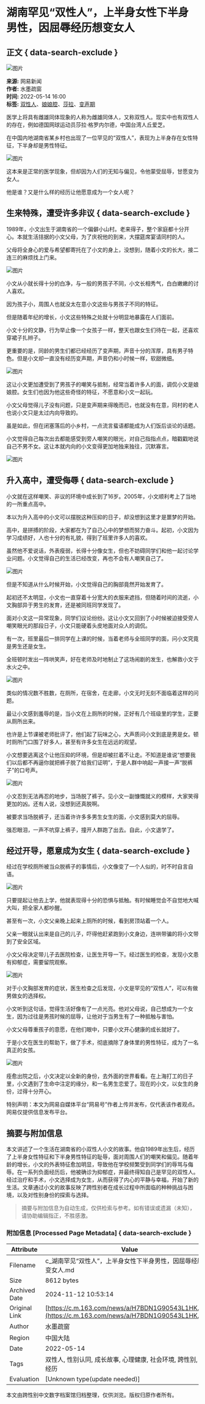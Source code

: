 # 湖南罕见“双性人”，上半身女性下半身男性，因屈辱经历想变女人

## 正文 { data-search-exclude }


![图片](https://nimg.ws.126.net/?url=http%3A%2F%2Fdingyue.ws.126.net%2F2022%2F0514%2Fada919a5j00rbv4uz00a4c000rf00e7m.jpg&thumbnail=750x2147483647&quality=75&type=jpg)

**来源:** 网易新闻  
**作者:** 水墨疏窗  
**时间:** 2022-05-14 16:00  
**标签:** [双性人](https://news.163.com/keywords/5/c/53cc60274eba/1.html)、[娘娘腔](https://news.163.com/keywords/5/1/5a185a188154/1.html)、[莎拉](https://news.163.com/keywords/8/8/838e62c9/1.html)、[变声期](https://news.163.com/keywords/5/d/53d858f0671f/1.html)

医学上将具有雌雄同体现象的人称为雌雄同体人，又称双性人。现实中也有双性人的存在，例如德国网球运动员莎拉·格罗内尔德，中国台湾人丘爱芝。

在中国内地湖南省某乡村也出现了一位罕见的“双性人”，表现为上半身存在女性特征，下半身却是男性特征。

![图片](https://nimg.ws.126.net/?url=http%3A%2F%2Fdingyue.ws.126.net%2F2022%2F0514%2Fada919a5j00rbv4uz00a4c000rf00e7m.jpg&thumbnail=750x2147483647&quality=75&type=webp)

这本来是正常的医学现象，但却因为人们的无知与偏见，令他蒙受屈辱，甘愿变为女人。

他是谁？又是什么样的经历让他愿意成为一个女人呢？

## 生来特殊，遭受许多非议 { data-search-exclude }

1989年，小文出生于湖南省的一个偏僻小山村。老来得子，整个家庭都十分开心。本就生活拮据的小文父母，为了庆祝他的到来，大摆筵席宴请同村的人。

父母将全身心的爱与希望都寄托在了小文的身上，没想到，随着小文的长大，接二连三的麻烦找上门来。

![图片](https://nimg.ws.126.net/?url=http%3A%2F%2Fdingyue.ws.126.net%2F2022%2F0514%2F764b3a1aj00rbv4uz00bnc000lz00jjm.jpg&thumbnail=750x2147483647&quality=75&type=webp)

小文从小就长得十分的白净，与一般的男孩子不同，小文长相秀气，白白嫩嫩的讨人喜欢。

因为孩子小，周围人也就没太在意小文这些与男孩子不同的特征。

但是随着年纪的增长，小文这些特殊之处就十分明显地暴露在人们面前。

小文十分的文静，行为举止像一个女孩子一样，整天也跟女生们待在一起，还喜欢穿裙子扎辫子。

更重要的是，同龄的男生们都已经经历了变声期，声音十分的浑厚，具有男子特色。但是小文却一直没有经历变声期，声音仍和小时候一样，软甜微细。

![图片](https://nimg.ws.126.net/?url=http%3A%2F%2Fdingyue.ws.126.net%2F2022%2F0514%2F8b9de456j00rbv4uz008tc000ny00g4m.jpg&thumbnail=750x2147483647&quality=75&type=webp)

这让小文更加遭受到了男孩子的嘲笑与抵制，经常当着许多人的面，调侃小文是娘娘腔。女生们也因为他这些奇怪的特征，不愿意和小文一起玩。

小文父母觉得儿子没有问题，只是变声期来得晚而已，也就没有在意，同村的老人也说小文只是太过内向导致的。

虽是如此，但在闭塞落后的小乡村，一点流言蜚语都能成为人们饭后谈论的话题。

小文觉得自己每次出去都能感受到旁人嘲笑的眼光，对自己指指点点，暗戳戳地说自己不男不女。这让本就内向的小文变得更加地独来独往，沉默寡言。

![图片](https://nimg.ws.126.net/?url=http%3A%2F%2Fdingyue.ws.126.net%2F2022%2F0514%2F66f6dd60j00rbv4v000h6c000r000jlm.jpg&thumbnail=750x2147483647&quality=75&type=webp)

## 升入高中，遭受侮辱 { data-search-exclude }

小文就在这样嘲笑、非议的环境中成长到了16岁。2005年，小文顺利考上了当地的一所重点高中。

本以为升入高中的小文可以摆脱这种压抑的日子，却没想到这里才是噩梦的开始。

高中，是拼搏的阶段，大家都在为了自己心中的梦想而努力奋斗。起初，小文因为学习成绩好，人也十分的有礼貌，得到了班里许多人的喜欢。

虽然他不爱说话，外表瘦弱，长得十分像女生，但也不妨碍同学们和他一起讨论学业问题。小文觉得自己的生活已经改变，再也不会有人嘲笑自己了。

![图片](https://nimg.ws.126.net/?url=http%3A%2F%2Fdingyue.ws.126.net%2F2022%2F0514%2F6b0db865j00rbv4uy002xc000ym00pum.jpg&thumbnail=750x2147483647&quality=75&type=webp)

但是不知道从什么时候开始，小文觉得自己的胸部竟然开始发育了。

起初还不太明显，小文也一直穿着十分宽大的衣服来遮挡，但随着时间的流逝，小文胸部异于男生的发育，还是被同班同学发现了。

面对小文这一异常现象，同学们议论纷纷。这让小文又回到了小时候被迫接受旁人嘲笑眼光的那段日子，小文只能硬着头皮地面对众人的调侃。

有一次，班里最后一排同学在上课的时候，当着老师与全班同学的面，问小文究竟是男生还是女生。

全班顿时发出一阵哄笑声，好在老师及时地制止了这场闹剧的发生，也解救小文于水火之中。

![图片](https://nimg.ws.126.net/?url=http%3A%2F%2Fdingyue.ws.126.net%2F2022%2F0514%2Fb78051b6j00rbv4uz00d4c000mp00efm.jpg&thumbnail=750x2147483647&quality=75&type=webp)

类似的情况数不胜数，在厕所，在宿舍，在走廊，小文无时无刻不面临着这样的问题。

最让小文感到羞辱的是，当小文在上厕所的时候，正好有几个班级里的学生，正要从厕所出来。

也许是上节课被老师批评了，他们起了玩味之心，大声质问小文到底是男是女。顿时厕所门口围了好多人，甚至有许多女生在远远的观望。

小文想要逃离这个让他压抑的环境，但是却被拦着不让走。不知道是谁说“想要我们以后都不再逼你就把裤子脱了给我们证明”，于是人群中响起一声接一声“脱裤子”的口号声。

![图片](https://nimg.ws.126.net/?url=http%3A%2F%2Fdingyue.ws.126.net%2F2022%2F0514%2F590a0c00j00rbv4uz00bmc000qf00e8m.jpg&thumbnail=750x2147483647&quality=75&type=webp)

小文忍到无法再忍的地步，当场脱了裤子。见小文一副慷慨就义的模样，大家笑得更加的凶。还有人说，没想到还真脱啊。

被要求当场脱裤子，还当着许许多多男生女生的面，小文感到莫大的屈辱。

强忍眼泪，一声不吭穿上裤子，撞开人群跑了出去。自此，小文退学了。

## 经过开导，愿意成为女生 { data-search-exclude }

经过在学校厕所被当众脱裤子的事情后，小文像变了一个人似的，时不时自言自语。

![图片](https://nimg.ws.126.net/?url=http%3A%2F%2Fdingyue.ws.126.net%2F2022%2F0514%2F0158519ej00rbv4uz00ebc000sx00fkm.jpg&thumbnail=750x2147483647&quality=75&type=webp)

只要提起让他去上学，他就表现得十分的恐惧与抵触。有时候睡觉会不自觉地大喊大叫，把全家人都吵醒。

甚至有一次，小文父亲晚上起来上厕所的时候，看到房顶站着一个人。

父亲一眼就认出来是自己的儿子，吓得他赶紧跑到小文身边，连哄带骗的将小文带到了安全区域。

小文父母决定带儿子去医院检查，让医生开导一下。经过医生的检查，发现小文患有抑郁症，需要留院观察。

![图片](https://nimg.ws.126.net/?url=http%3A%2F%2Fdingyue.ws.126.net%2F2022%2F0514%2F101a3b7fj00rbv4uy001rc000zi00wmm.jpg&thumbnail=750x2147483647&quality=75&type=webp)

对于小文胸部发育的症状，医生检查之后发现，小文是罕见的“双性人”，可以有做男做女的选择权。

小文听到这句话，觉得生活好像有了一点光亮。他对父母说，自己想成为一个女生，因为过往是男孩时候的屈辱，让他对于当男生有了一种抵触与害怕。

小文父母尊重孩子的意愿，在他们眼中，只要小文开心健康的成长就好了。

于是小文在医生的帮助下，做了手术，彻底摘除了身体里的男性特征，成为了一名真正的女孩。

![图片](https://nimg.ws.126.net/?url=http%3A%2F%2Fdingyue.ws.126.net%2F2022%2F0514%2F37f44909j00rbv4uz0094c000m400dtm.jpg&thumbnail=750x2147483647&quality=75&type=webp)

痊愈出院之后，小文决定以全新的身份，去外面的世界看看。在上海打工的日子里，小文遇到了生命中注定的缘分，和一名男生恋爱了。现在的小文，以女生的身份，过得十分开心。

特别声明：本文为网易自媒体平台“网易号”作者上传并发布，仅代表该作者观点。网易仅提供信息发布平台。
<!-- tcd_original_link https://c.m.163.com/news/a/H7BDN1G90543L1HK.html -->
## 摘要与附加信息

<!-- tcd_abstract -->
本文讲述了一个生活在湖南省的小双性人小文的故事。他自1989年出生后，经历了上半身女性特征和下半身男性特征的耻辱，面对周围人们的嘲笑和偏见。随着年龄的增长，小文的外表特征愈加明显，导致他在学校频繁受到同学们的辱骂与侮辱。在一系列负面经历后，他被确诊为抑郁症，并最终得知自己是罕见的双性人。经过治疗和手术，小文选择成为女生，从而获得了内心的平静与幸福，开始了新的生活。文章通过小文的故事反映了跨性别者在成长过程中所面临的种种挑战与困境，以及对性别身份的探索与选择。
<!-- tcd_abstract_end -->

> 摘要与附加信息为自动生成，仅供检索与参考。如有错误或遗漏（未知），请协助编辑指正，不胜感激。

### 附加信息 [Processed Page Metadata] { data-search-exclude }

| Attribute       | Value                                  |
|-----------------|----------------------------------------|
| Filename        | c_湖南罕见“双性人”，上半身女性下半身男性，因屈辱经历想变女人.md                             |
| Size            | 8612 bytes                           |
| Archived Date   | 2024-11-12 10:53:14                             |
| Original Link   | [https://c.m.163.com/news/a/H7BDN1G90543L1HK.html](https://c.m.163.com/news/a/H7BDN1G90543L1HK.html)                       |
| Author          | 水墨疏窗                               |
| Region          | 中国大陆                               |
| Date            | 2022-05-14                                 |
| Tags            | 双性人, 性别认同, 成长故事, 心理健康, 社会环境, 跨性别, 医疗经历                                 |
| Evaluation            | [Unknown type(update needed)]                                 |
<!-- tcd_table_end -->

本文由跨性别中文数字档案馆归档整理，仅供浏览。版权归原作者所有。
